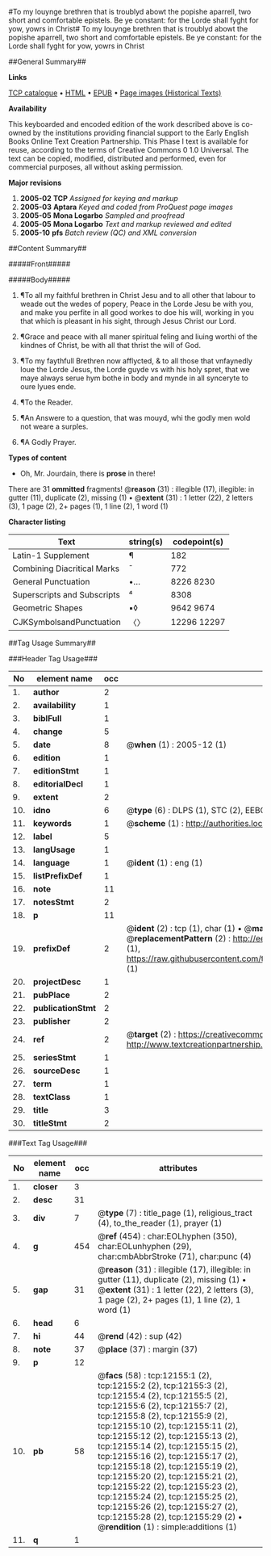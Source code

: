 #To my louynge brethren that is troublyd abowt the popishe aparrell, two short and comfortable epistels. Be ye constant: for the Lorde shall fyght for yow, yowrs in Christ#
To my louynge brethren that is troublyd abowt the popishe aparrell, two short and comfortable epistels. Be ye constant: for the Lorde shall fyght for yow, yowrs in Christ

##General Summary##

**Links**

[TCP catalogue](http://www.ota.ox.ac.uk/tcp/)  • 
[HTML](http://tei.it.ox.ac.uk/tcp/Texts-HTML/free/A00/A00277.html)  • 
[EPUB](http://tei.it.ox.ac.uk/tcp/Texts-EPUB/free/A00/A00277.epub) • 
[Page images (Historical Texts)](https://data.historicaltexts.jisc.ac.uk/view?pubId=eebo-99847135e&pageId=eebo-99847135e-12155-1)

**Availability**

This keyboarded and encoded edition of the
	       work described above is co-owned by the institutions
	       providing financial support to the Early English Books
	       Online Text Creation Partnership. This Phase I text is
	       available for reuse, according to the terms of Creative
	       Commons 0 1.0 Universal. The text can be copied,
	       modified, distributed and performed, even for
	       commercial purposes, all without asking permission.

**Major revisions**

1. __2005-02__ __TCP__ *Assigned for keying and markup*
1. __2005-03__ __Aptara__ *Keyed and coded from ProQuest page images*
1. __2005-05__ __Mona Logarbo__ *Sampled and proofread*
1. __2005-05__ __Mona Logarbo__ *Text and markup reviewed and edited*
1. __2005-10__ __pfs__ *Batch review (QC) and XML conversion*

##Content Summary##

#####Front#####

#####Body#####

1. ¶To all my faithful brethren in Christ Jesu
and to all other that labour to weade out
the wedes of popery, Peace in the Lorde
Jesu be with you, and make you perfite in
all good workes to doe his will, working
in you that which is pleasant in his sight,
through Jesus Christ our Lord.

1. ¶Grace and peace with all maner spiritual
feling and liuing worthi of
the kindnes of Christ, be with
all that thrist the will
of God.

1. ¶To my faythfull Brethren
now afflycted, & to all those that vnfaynedly
loue the Lorde Jesus, the Lorde guyde vs
with his holy spret, that we maye always
serue hym bothe in body and mynde in
all synceryte to oure lyues ende.

1. ¶To the Reader.

1. ¶An Answere to a question, that was
mouyd, whi the godly men wold
not weare a surples.

1. ¶A Godly Prayer.

**Types of content**

  * Oh, Mr. Jourdain, there is **prose** in there!

There are 31 **ommitted** fragments! 
 @__reason__ (31) : illegible (17), illegible: in gutter (11), duplicate (2), missing (1)  •  @__extent__ (31) : 1 letter (22), 2 letters (3), 1 page (2), 2+ pages (1), 1 line (2), 1 word (1)

**Character listing**


|Text|string(s)|codepoint(s)|
|---|---|---|
|Latin-1 Supplement|¶|182|
|Combining             Diacritical Marks|̄|772|
|General Punctuation|•…|8226 8230|
|Superscripts             and Subscripts|⁴|8308|
|Geometric Shapes|▪◊|9642 9674|
|CJKSymbolsandPunctuation|〈〉|12296 12297|

##Tag Usage Summary##

###Header Tag Usage###

|No|element name|occ|attributes|
|---|---|---|---|
|1.|__author__|2||
|2.|__availability__|1||
|3.|__biblFull__|1||
|4.|__change__|5||
|5.|__date__|8| @__when__ (1) : 2005-12 (1)|
|6.|__edition__|1||
|7.|__editionStmt__|1||
|8.|__editorialDecl__|1||
|9.|__extent__|2||
|10.|__idno__|6| @__type__ (6) : DLPS (1), STC (2), EEBO-CITATION (1), PROQUEST (1), VID (1)|
|11.|__keywords__|1| @__scheme__ (1) : http://authorities.loc.gov/ (1)|
|12.|__label__|5||
|13.|__langUsage__|1||
|14.|__language__|1| @__ident__ (1) : eng (1)|
|15.|__listPrefixDef__|1||
|16.|__note__|11||
|17.|__notesStmt__|2||
|18.|__p__|11||
|19.|__prefixDef__|2| @__ident__ (2) : tcp (1), char (1)  •  @__matchPattern__ (2) : ([0-9\-]+):([0-9IVX]+) (1), (.+) (1)  •  @__replacementPattern__ (2) : http://eebo.chadwyck.com/downloadtiff?vid=$1&page=$2 (1), https://raw.githubusercontent.com/textcreationpartnership/Texts/master/tcpchars.xml#$1 (1)|
|20.|__projectDesc__|1||
|21.|__pubPlace__|2||
|22.|__publicationStmt__|2||
|23.|__publisher__|2||
|24.|__ref__|2| @__target__ (2) : https://creativecommons.org/publicdomain/zero/1.0/ (1), http://www.textcreationpartnership.org/docs/. (1)|
|25.|__seriesStmt__|1||
|26.|__sourceDesc__|1||
|27.|__term__|1||
|28.|__textClass__|1||
|29.|__title__|3||
|30.|__titleStmt__|2||


###Text Tag Usage###

|No|element name|occ|attributes|
|---|---|---|---|
|1.|__closer__|3||
|2.|__desc__|31||
|3.|__div__|7| @__type__ (7) : title_page (1), religious_tract (4), to_the_reader (1), prayer (1)|
|4.|__g__|454| @__ref__ (454) : char:EOLhyphen (350), char:EOLunhyphen (29), char:cmbAbbrStroke (71), char:punc (4)|
|5.|__gap__|31| @__reason__ (31) : illegible (17), illegible: in gutter (11), duplicate (2), missing (1)  •  @__extent__ (31) : 1 letter (22), 2 letters (3), 1 page (2), 2+ pages (1), 1 line (2), 1 word (1)|
|6.|__head__|6||
|7.|__hi__|44| @__rend__ (42) : sup (42)|
|8.|__note__|37| @__place__ (37) : margin (37)|
|9.|__p__|12||
|10.|__pb__|58| @__facs__ (58) : tcp:12155:1 (2), tcp:12155:2 (2), tcp:12155:3 (2), tcp:12155:4 (2), tcp:12155:5 (2), tcp:12155:6 (2), tcp:12155:7 (2), tcp:12155:8 (2), tcp:12155:9 (2), tcp:12155:10 (2), tcp:12155:11 (2), tcp:12155:12 (2), tcp:12155:13 (2), tcp:12155:14 (2), tcp:12155:15 (2), tcp:12155:16 (2), tcp:12155:17 (2), tcp:12155:18 (2), tcp:12155:19 (2), tcp:12155:20 (2), tcp:12155:21 (2), tcp:12155:22 (2), tcp:12155:23 (2), tcp:12155:24 (2), tcp:12155:25 (2), tcp:12155:26 (2), tcp:12155:27 (2), tcp:12155:28 (2), tcp:12155:29 (2)  •  @__rendition__ (1) : simple:additions (1)|
|11.|__q__|1||
